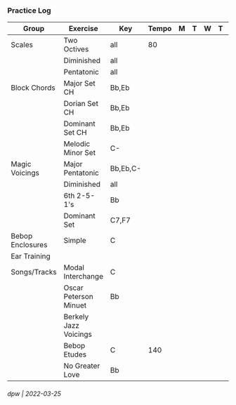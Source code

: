 ### Practice Log

|Group|Exercise|Key|Tempo|M|T|W|T|F|S|S|
|----|--------|---|-----|---|---|---|---|---|---|---|
|Scales|Two Octives|all|80||||||||
||Diminished|all||
||Pentatonic|all||
|Block Chords|Major Set CH|Bb,Eb||||||||
||Dorian Set CH|Bb,Eb||||||||
||Dominant Set CH|Bb,Eb||||||||
||Melodic Minor Set|C-||||||||
|Magic Voicings|Major Pentatonic|Bb,Eb,C-||||||||
||Diminished|all||||||||
||6th 2-5-1's|Bb||||||||
||Dominant Set|C7,F7||||||||
|Bebop Enclosures|Simple|C||||||||
|Ear Training|
|Songs/Tracks|Modal Interchange|C|
||Oscar Peterson Minuet|Bb||||||||
||Berkely Jazz Voicings|||||||||
||Bebop Etudes|C|140|
||No Greater Love|Bb|||||||

###### dpw | 2022-03-25

